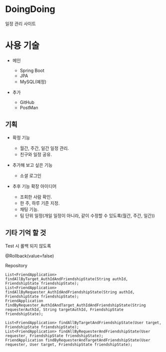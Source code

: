 # DoingDoing

일정 관리 사이트

# 사용 기술

* 메인
    * Spring Boot
    * JPA
    * MySQL(예정)

* 추가
    * GitHub
    * PostMan

## 기획

* 확정 기능
    * 월간, 주간, 일간 일정 관리.
    * 친구와 일정 공유.

* 추가해 보고 싶은 기능
    * 소셜 로그인

* 추후 기능 확장 아이디어
    * 조회한 사람 확인.
    * 한 주, 하루 기준 지정.
    * 채팅 기능.
    * 팀 단위 일정(개일 일정이 아니라, 같이 수정할 수 있도록(월간, 주간, 일간))

## 기타 기억 할 것

Test 시 롤백 되지 않도록

@Rollback(value=false)

Repository

```
List<FriendApplication> findAllByTarget_AuthIdAndFriendshipState(String authId, FriendshipState friendshipState);
List<FriendApplication> findAllByRequester_AuthIdAndFriendshipState(String authId, FriendshipState friendshipState);
FriendApplication findByRequester_AuthIdAndTarget_AuthIdAndFriendshipState(String requesterAuthId, String targetAuthId, FriendshipState friendshipState);
```

```
List<FriendApplication> findAllByTargetAndFriendshipState(User target, FriendshipState friendshipState);
List<FriendApplication> findAllByRequesterAndFriendshipState(User requester, FriendshipState friendshipState);
FriendApplication findByRequesterAndTargetAndFriendshipState(User requester, User target, FriendshipState friendshipState);
```
